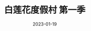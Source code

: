 ---
layout: movie-review
title: 白莲花度假村 第一季
description: >
  一种很独特的搞笑风格。
category: 剧集
img: assets/img/movie/2023/bai_lian_hua_du_jia_cun_1.webp
star: 4
date: 2023-01-19
---